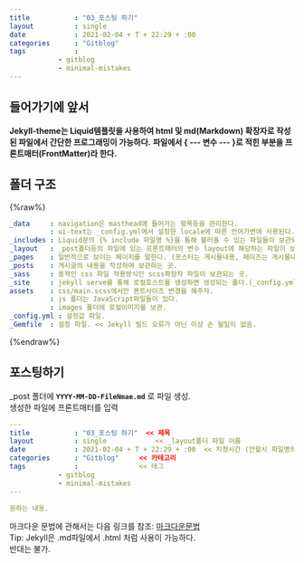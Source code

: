 ```yaml
---
title           : "03_포스팅 하기"
layout          : single
date            : 2021-02-04 + T + 22:29 + :00
categories      : "Gitblog"
tags            :
            - gitblog
            - minimal-mistakes
---
```

  
## 들어가기에 앞서
  
**Jekyll-theme는 Liquid템플릿을 사용하여 html 및 md(Markdown) 확장자로 작성된 파일에서 간단한 프로그래밍이 가능하다.**
**파일에서 { --- 변수 --- }로 적힌 부분을 프론트매터(FrontMatter)라 한다.**
  
## 폴더 구조
  
{%raw%}
```yml
_data     : navigation은 masthead에 들어가는 항목등을 관리한다.  
          : ui-text는 _config.yml에서 설정한 locale에 따른 언어가변에 사용된다.  
_includes : Liquid문의 {% include 파일명 %}을 통해 불러올 수 있는 파일들이 보관되는 곳이다.  
_layout   : _post폴더등의 파일에 있는 프론트매터의 변수 layout에 해당하는 파일이 보관되는 곳이다.  
_pages    : 일반적으로 보이는 페이지를 말한다. (포스터는 게시물내용, 페이즈는 게시물내용 담는곳이라 생각하면 된다.)  
_posts    : 게시글의 내용을 작성하여 보관하는 곳.  
_sass     : 동적인 css 파일 적용방식인 scss확장자 파일이 보관되는 곳.  
_site     : jekyll serve를 통해 로컬호스트를 생성하면 생성되는 폴더.(_config.yml은 서버를 재실행해야 적용된다.)  
assets    : css/main.scss에서만 폰트사이즈 변경을 해주자.  
          : js 폴더는 JavaScript파일들이 있다.  
          : images 폴더에 로컬이미지를 보관.  
_config.yml : 설정값 파일.  
_Gemfile  : 설정 파일. << Jekyll 빌드 오류가 아닌 이상 손 될일이 없음.  
```
{%endraw%}

## 포스팅하기
  
_post 폴더에 **```YYYY-MM-DD-FileNmae.md```** 로 파일 생성.  
생성한 파일에 프론트매터를 입력
  
```yml
---
title           : "03_포스팅 하기"  << 제목
layout          : single            << _layout폴더 파일 이름
date            : 2021-02-04 + T + 22:29 + :00  << 지정시간 (안할시 파일명의 YYYY-MM-DD + T00:00:00)
categories      : "Gitblog"     << 카테고리
tags            :               << 태그
            - gitblog
            - minimal-mistakes
---

원하는 내용.
```
  
마크다운 문법에 관해서는 다음 링크를 참조: [마크다운문법](https://velog.io/@wonhs717/%EB%A7%88%ED%81%AC%EB%8B%A4%EC%9A%B4Markdown-%EB%AC%B8%EB%B2%95-ytk5zemk0x#15-footnotes-%EA%B0%81%EC%A3%BC)  
Tip: Jekyll은 .md파일에서 .html 처럼 사용이 가능하다.   
반대는 불가.
